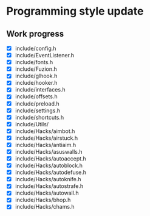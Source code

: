 # Programming style update

## Work progress
- [x] include/config.h
- [x] include/EventListener.h
- [x] include/fonts.h
- [x] include/Fuzion.h
- [x] include/glhook.h
- [x] include/hooker.h
- [x] include/interfaces.h
- [x] include/offsets.h
- [x] include/preload.h
- [x] include/settings.h
- [x] include/shortcuts.h
- [x] include/Utils/
- [x] include/Hacks/aimbot.h
- [x] include/Hacks/airstuck.h
- [x] include/Hacks/antiaim.h
- [x] include/Hacks/asuswalls.h
- [x] include/Hacks/autoaccept.h
- [x] include/Hacks/autoblock.h
- [x] include/Hacks/autodefuse.h
- [x] include/Hacks/autoknife.h
- [x] include/Hacks/autostrafe.h
- [x] include/Hacks/autowall.h
- [x] include/Hacks/bhop.h
- [x] include/Hacks/chams.h
